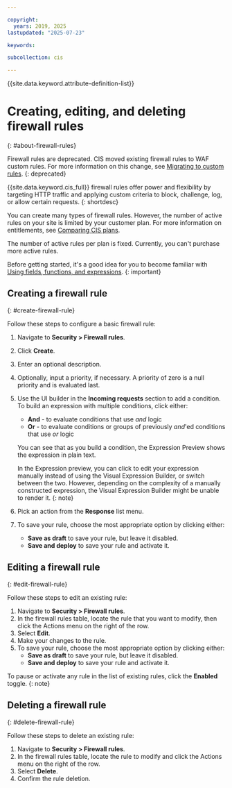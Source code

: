 ```yaml
---

copyright:
  years: 2019, 2025
lastupdated: "2025-07-23"

keywords:

subcollection: cis

---
```


{{site.data.keyword.attribute-definition-list}}

# Creating, editing, and deleting firewall rules
{: #about-firewall-rules}

Firewall rules are deprecated. CIS moved existing firewall rules to WAF custom rules. For more information on this change, see [Migrating to custom rules](/docs/cis?topic=cis-migrating-to-custom-rules).
{: deprecated}

{{site.data.keyword.cis_full}} firewall rules offer power and flexibility by targeting HTTP traffic and applying custom criteria to block, challenge, log, or allow certain requests.
{: shortdesc}

You can create many types of firewall rules. However, the number of active rules on your site is limited by your customer plan. For more information on entitlements, see [Comparing CIS plans](/docs/cis?topic=cis-cis-plan-comparison).

The number of active rules per plan is fixed. Currently, you can't purchase more active rules.

Before getting started, it's a good idea for you to become familiar with [Using fields, functions, and expressions](/docs/cis?topic=cis-fields-and-expressions).
{: important}

## Creating a firewall rule
{: #create-firewall-rule}

Follow these steps to configure a basic firewall rule:

1. Navigate to **Security > Firewall rules**.
2. Click **Create**.
3. Enter an optional description.
4. Optionally, input a priority, if necessary. A priority of zero is a null priority and is evaluated last.
5. Use the UI builder in the **Incoming requests** section to add a condition.
    To build an expression with multiple conditions, click either:
    * **And** - to evaluate conditions that use _and_ logic
    * **Or** - to evaluate conditions or groups of previously _and_'ed conditions that use _or_ logic

    You can see that as you build a condition, the Expression Preview shows the expression in plain text.

    In the Expression preview, you can click to edit your expression manually instead of using the Visual Expression Builder, or switch between the two. However, depending on the complexity of a manually constructed expression, the Visual Expression Builder might be unable to render it.
    {: note}

6. Pick an action from the **Response** list menu.
7. To save your rule, choose the most appropriate option by clicking either:
    * **Save as draft** to save your rule, but leave it disabled.
    * **Save and deploy** to save your rule and activate it.

## Editing a firewall rule
{: #edit-firewall-rule}

Follow these steps to edit an existing rule:

1. Navigate to **Security > Firewall rules**.
1. In the firewall rules table, locate the rule that you want to modify, then click the Actions menu on the right of the row.
1. Select **Edit**.
1. Make your changes to the rule.
1. To save your rule, choose the most appropriate option by clicking either:
    * **Save as draft** to save your rule, but leave it disabled.
    * **Save and deploy** to save your rule and activate it.

To pause or activate any rule in the list of existing rules, click the **Enabled** toggle.
{: note}

## Deleting a firewall rule
{: #delete-firewall-rule}

Follow these steps to delete an existing rule:

1. Navigate to **Security > Firewall rules**.
1. In the firewall rules table, locate the rule to modify and click the Actions menu on the right of the row.
1. Select **Delete**.
1. Confirm the rule deletion.

